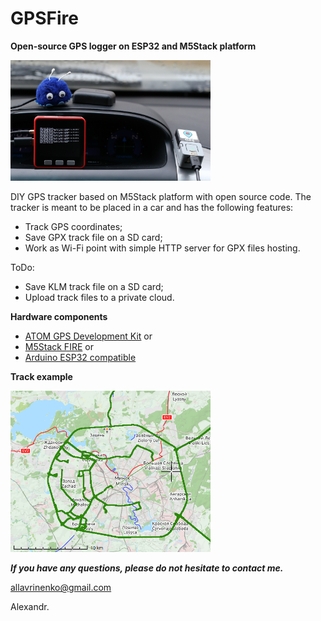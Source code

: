 # GPSFire

**Open-source GPS logger on ESP32 and M5Stack platform**

<img src="atom_and_fire.jpg" width="320">

DIY GPS tracker based on M5Stack platform with open source code.
The tracker is meant to be placed in a car and has the following features:
- Track GPS coordinates;
- Save GPX track file on a SD card;
- Work as Wi-Fi point with simple HTTP server for GPX files hosting.

ToDo:
- Save KLM track file on a SD card;
- Upload track files to a private cloud.


**Hardware components**

- [ATOM GPS Development Kit](https://m5stack.com/collections/m5-atom/products/atom-gps-kit-m8030-kt)
or
- [M5Stack FIRE](https://m5stack.com/collections/m5-core/products/fire-iot-development-kit)
or
- [Arduino ESP32 compatible](https://en.wikipedia.org/wiki/ESP32)

**Track example**

<img src="track_example.png"  width="320">



***If you have any questions, please do not hesitate to contact me.***

[allavrinenko@gmail.com](mailto:allavrinenko@gmail.com)

Alexandr.
